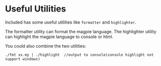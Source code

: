 # Useful Utilities

 Included has some useful utilities like `formatter` and `highlighter`.

 The formatter utility can format the magpie language. The highlighter utility can highlight the magpie language to console or html.

 You could also combine the two utilities:

```text
./fmt xx.my | ./highlight  //output to console(console highlight not support windows)
```

